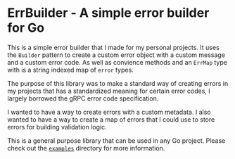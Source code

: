 # ErrBuilder - A simple error builder for Go

This is a simple error builder that I made for my personal projects. It uses the `Builder` pattern to create a custom error object with a custom message and a custom error code. As well as convience methods and an `ErrMap` type with is a string indexed map of `error` types.

The purpose of this library was to make a standard way of creating errors in my projects that has a standardized meaning for certain error codes, I largely borrowed the gRPC error code specification.

I wanted to have a way to create errors with a custom metadata. I also wanted to have a way to create a map of errors that I could use to store errors for building validation logic.

This is a general purpose library that can be used in any Go project. Please check out the [`examples`](/examples) directory for more information.
